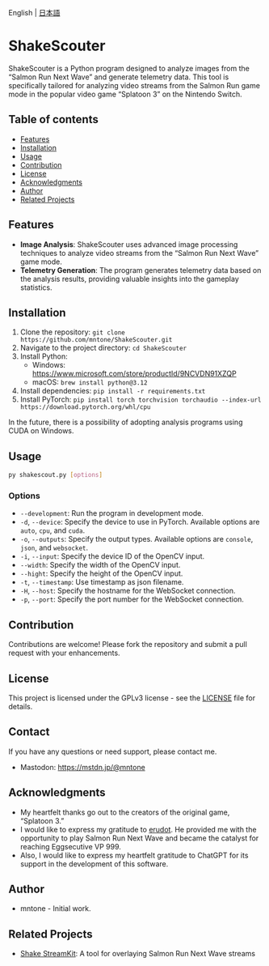 English | [日本語](//github.com/mntone/ShakeScouter/blob/main/README.md)

# ShakeScouter

ShakeScouter is a Python program designed to analyze images from the “Salmon Run Next Wave” and generate telemetry data. This tool is specifically tailored for analyzing video streams from the Salmon Run game mode in the popular video game “Splatoon 3” on the Nintendo Switch.

## Table of contents

* [Features](#features)
* [Installation](#installation)
* [Usage](#usage)
* [Contribution](#contribution)
* [License](#license)
* [Acknowledgments](#acknowledgments)
* [Author](#author)
* [Related Projects](#related_projects)

## Features

- **Image Analysis**: ShakeScouter uses advanced image processing techniques to analyze video streams from the “Salmon Run Next Wave” game mode.
- **Telemetry Generation**: The program generates telemetry data based on the analysis results, providing valuable insights into the gameplay statistics.

## Installation

1. Clone the repository: `git clone https://github.com/mntone/ShakeScouter.git`
2. Navigate to the project directory: `cd ShakeScouter`
3. Install Python:
    - Windows: https://www.microsoft.com/store/productId/9NCVDN91XZQP
    - macOS: `brew install python@3.12`
4. Install dependencies: `pip install -r requirements.txt`
5. Install PyTorch: `pip install torch torchvision torchaudio --index-url https://download.pytorch.org/whl/cpu`

In the future, there is a possibility of adopting analysis programs using CUDA on Windows.

## Usage

```sh
py shakescout.py [options]
```

### Options

- `--development`: Run the program in development mode.
- `-d`, `--device`: Specify the device to use in PyTorch. Available options are `auto`, `cpu`, and `cuda`.
- `-o`, `--outputs`: Specify the output types. Available options are `console`, `json`, and `websocket`.
- `-i`, `--input`: Specify the device ID of the OpenCV input.
- `--width`: Specify the width of the OpenCV input.
- `--hight`: Specify the height of the OpenCV input.
- `-t`, `--timestamp`: Use timestamp as json filename.
- `-H`, `--host`: Specify the hostname for the WebSocket connection.
- `-p`, `--port`: Specify the port number for the WebSocket connection.

## Contribution

Contributions are welcome! Please fork the repository and submit a pull request with your enhancements.

## License

This project is licensed under the GPLv3 license - see the [LICENSE](//github.com/mntone/ShakeScouter/blob/main/LICENSE) file for details.

## Contact

If you have any questions or need support, please contact me.

- Mastodon: https://mstdn.jp/@mntone

## Acknowledgments

- My heartfelt thanks go out to the creators of the original game, “Splatoon 3.”
- I would like to express my gratitude to [erudot](https://x.com/erudot). He provided me with the opportunity to play Salmon Run Next Wave and became the catalyst for reaching Eggsecutive VP 999.
- Also, I would like to express my heartfelt gratitude to ChatGPT for its support in the development of this software.

## Author

- mntone - Initial work.

## Related Projects

- [Shake StreamKit](//github.com/mntone/shake-streamkit): A tool for overlaying Salmon Run Next Wave streams

